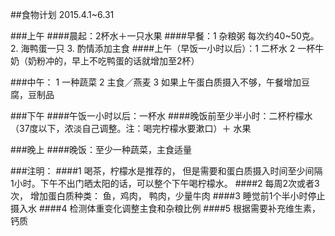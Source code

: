 ##食物计划
2015.4.1~6.31

###上午
####晨起：2杯水＋一只水果
####早餐：1 杂粮粥    每次约40~50克。   2. 海鸭蛋一只     3. 酌情添加主食
####上午（早饭一小时以后）：1 二杯水    2 一杯牛奶（奶粉冲的，早上不吃鸭蛋的话就增加至2杯）

###中午： 1 一种蔬菜    2 主食／燕麦    3 如果上午蛋白质摄入不够，午餐增加豆腐，豆制品  

###下午 
####午饭一小时以后：一杯水
####晚饭前至少半小时：二杯柠檬水（37度以下，浓淡自己调整。注：喝完柠檬水要漱口）＋ 水果

###晚上
####晚饭：至少一种蔬菜，主食适量

###注明： 
####1 喝茶，柠檬水是推荐的， 但是需要和蛋白质摄入时间至少间隔1小时。下午不出门晒太阳的话，可以整个下午喝柠檬水。
####2 每周2次或者3次， 增加蛋白质种类： 鱼，鸡肉， 鸭肉，少量牛肉
####3 睡觉前1个半小时停止摄入水
####4 检测体重变化调整主食和杂粮比例
####5 根据需要补充维生素，钙质